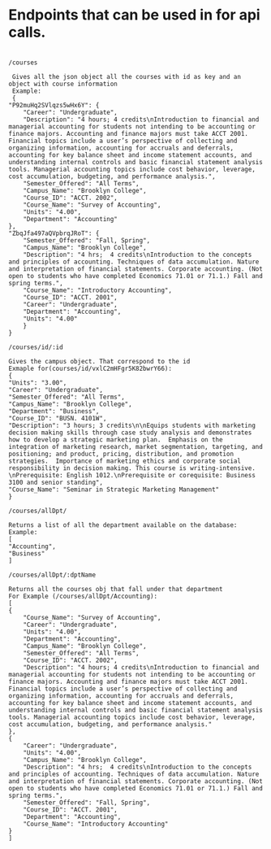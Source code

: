# Endpoints that can be used in for api calls.
<br>`/courses`
     
     Gives all the json object all the courses with id as key and an object with course information 
     Example:
     {
    "P92muHq2SVlqzs5wHx6Y": {
        "Career": "Undergraduate",
        "Description": "4 hours; 4 credits\nIntroduction to financial and managerial accounting for students not intending to be accounting or finance majors. Accounting and finance majors must take ACCT 2001. Financial topics include a user’s perspective of collecting and organizing information, accounting for accruals and deferrals, accounting for key balance sheet and income statement accounts, and understanding internal controls and basic financial statement analysis tools. Managerial accounting topics include cost behavior, leverage, cost accumulation, budgeting, and performance analysis.",
        "Semester_Offered": "All Terms",
        "Campus_Name": "Brooklyn College",
        "Course_ID": "ACCT. 2002",
        "Course_Name": "Survey of Accounting",
        "Units": "4.00",
        "Department": "Accounting"
    },
    "ZbqJfa497aQVpbrqJRoT": {
        "Semester_Offered": "Fall, Spring",
        "Campus_Name": "Brooklyn College",
        "Description": "4 hrs;  4 credits\nIntroduction to the concepts and principles of accounting. Techniques of data accumulation. Nature and interpretation of financial statements. Corporate accounting. (Not open to students who have completed Economics 71.01 or 71.1.) Fall and spring terms.",
        "Course_Name": "Introductory Accounting",
        "Course_ID": "ACCT. 2001",
        "Career": "Undergraduate",
        "Department": "Accounting",
        "Units": "4.00"
        }
    }
`/courses/id/:id`

    Gives the campus object. That correspond to the id
    Exmaple for(courses/id/vxlC2mHFgr5K82bwrY66):
    {
    "Units": "3.00",
    "Career": "Undergraduate",
    "Semester_Offered": "All Terms",
    "Campus_Name": "Brooklyn College",
    "Department": "Business",
    "Course_ID": "BUSN. 4101W",
    "Description": "3 hours; 3 credits\n\nEquips students with marketing decision making skills through case study analysis and demonstrates how to develop a strategic marketing plan.  Emphasis on the integration of marketing research, market segmentation, targeting, and positioning; and product, pricing, distribution, and promotion strategies.  Importance of marketing ethics and corporate social responsibility in decision making. This course is writing-intensive. \nPrerequisite: English 1012.\nPrerequisite or corequisite: Business 3100 and senior standing",
    "Course_Name": "Seminar in Strategic Marketing Management"
    }
`/courses/allDpt/`

    Returns a list of all the department available on the database:
    Example:
    [
    "Accounting",
    "Business"
    ]

`/courses/allDpt/:dptName`
    
    Returns all the courses obj that fall under that department
    For Example (/courses/allDpt/Accounting):
    [
    {
        "Course_Name": "Survey of Accounting",
        "Career": "Undergraduate",
        "Units": "4.00",
        "Department": "Accounting",
        "Campus_Name": "Brooklyn College",
        "Semester_Offered": "All Terms",
        "Course_ID": "ACCT. 2002",
        "Description": "4 hours; 4 credits\nIntroduction to financial and managerial accounting for students not intending to be accounting or finance majors. Accounting and finance majors must take ACCT 2001. Financial topics include a user’s perspective of collecting and organizing information, accounting for accruals and deferrals, accounting for key balance sheet and income statement accounts, and understanding internal controls and basic financial statement analysis tools. Managerial accounting topics include cost behavior, leverage, cost accumulation, budgeting, and performance analysis."
    },
    {
        "Career": "Undergraduate",
        "Units": "4.00",
        "Campus_Name": "Brooklyn College",
        "Description": "4 hrs;  4 credits\nIntroduction to the concepts and principles of accounting. Techniques of data accumulation. Nature and interpretation of financial statements. Corporate accounting. (Not open to students who have completed Economics 71.01 or 71.1.) Fall and spring terms.",
        "Semester_Offered": "Fall, Spring",
        "Course_ID": "ACCT. 2001",
        "Department": "Accounting",
        "Course_Name": "Introductory Accounting"
    }
    ]


